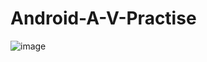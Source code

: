 # Android-A-V-Practise

![image](https://user-images.githubusercontent.com/47595149/72667309-844a4800-3a40-11ea-9d83-2617eb574d88.png)
